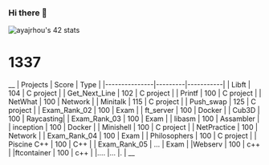 ### Hi there 👋

<!--
**myluda12/myluda12** is a ✨ _special_ ✨ repository because its `README.md` (this file) appears on your GitHub profile.

Here are some ideas to get you started:

👨‍💻 I'm a Software Engineering Student @1337-Benguerir (42 Network).
🔭 I’m currently working on 42Cursus-ft_Containers.
🌱 I’m currently learning about HTTP Protocol.
🔍 Intersed in C/C++.
🏠 Living in Tiflet.
📫 How to reach me ayajrhou@student.1337.ma
-->

<img src="https://badge.mediaplus.ma/kettlebells/ayajrhou" alt="ayajrhou's 42 stats" />

# 1337
 __
|   Projects      |  Score    | Type      |
|---------------|---------|-----------|
| Libft         | 104     | C project |
| Get_Next_Line    | 102     | C project |
| Printf          | 100     | C project |
| NetWhat       | 100     | Network   |
| Minitalk      | 115     | C project |
| Push_swap     | 125     | C project |
| Exam_Rank_02  | 100     | Exam      |
| ft_server     | 100     | Docker    |
| Cub3D         | 100     | Raycasting|
| Exam_Rank_03  | 100     | Exam      |
| libasm        | 100     | Assambler |
| inception     | 100     | Docker    |
| Minishell     | 100     | C project |
| NetPractice   | 100     | Network   |
| Exam_Rank_04  | 100     | Exam      |
| Philosophers  | 100     | C project |
| Piscine C++   | 100     | C++       |
| Exam_Rank_05  | ...     | Exam      |
|Webserv        | 100     |  c++      |
|ftcontainer   | 100     |  c++      |
|....           |...      |.          |
__
